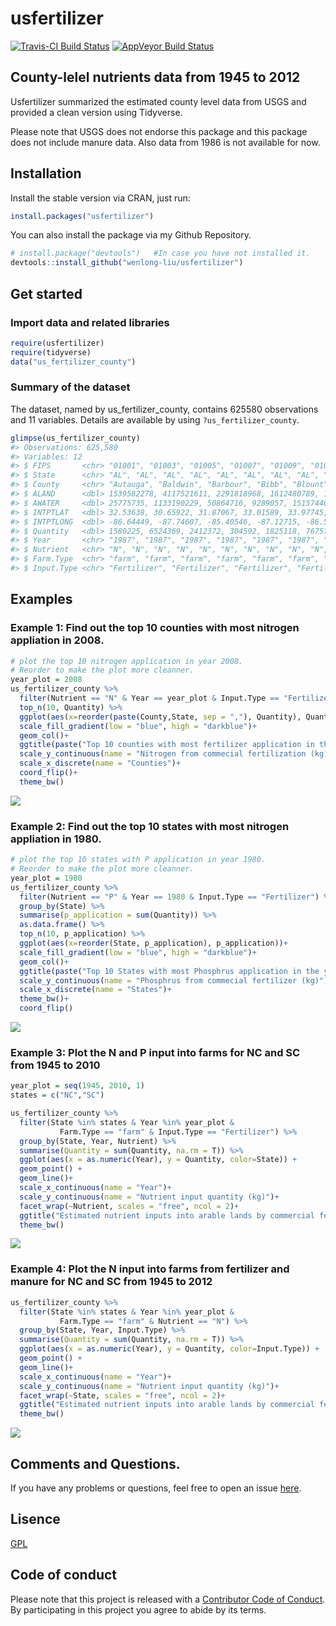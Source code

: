 usfertilizer
================

<!--[![CRAN_Status_Badge](http://www.r-pkg.org/badges/version/usfertilizer)](https://cran.r-project.org/package=usfertilizer)-->
[![Travis-CI Build Status](https://travis-ci.org/wenlong-liu/usfertilizer.svg?branch=master)](https://travis-ci.org/wenlong-liu/usfertilizer) [![AppVeyor Build Status](https://ci.appveyor.com/api/projects/status/github/wenlong-liu/usfertilizer?branch=master&svg=true)](https://ci.appveyor.com/project/wenlong-liu/usfertilizer) <!--[![](https://cranlogs.r-pkg.org/badges/usfertilizer)](https://cran.r-project.org/package=usfertilizer)
[![metacran downloads](http://cranlogs.r-pkg.org/badges/grand-total/usfertilizer?color=ff69b4)](https://cran.r-project.org/package=usfertilizer)-->

County-lelel nutrients data from 1945 to 2012
---------------------------------------------

Usfertilizer summarized the estimated county level data from USGS and provided a clean version using Tidyverse.

Please note that USGS does not endorse this package and this package does not include manure data. Also data from 1986 is not available for now.

Installation
------------

Install the stable version via CRAN, just run:

``` r
install.packages("usfertilizer")
```

You can also install the package via my Github Repository.

``` r
# install.package("devtools")   #In case you have not installed it.
devtools::install_github("wenlong-liu/usfertilizer")
```

Get started
-----------

### Import data and related libraries

``` r
require(usfertilizer)
require(tidyverse)
data("us_fertilizer_county")
```

### Summary of the dataset

The dataset, named by us\_fertilizer\_county, contains 625580 observations and 11 variables. Details are available by using `?us_fertilizer_county`.

``` r
glimpse(us_fertilizer_county)
#> Observations: 625,580
#> Variables: 12
#> $ FIPS       <chr> "01001", "01003", "01005", "01007", "01009", "01011...
#> $ State      <chr> "AL", "AL", "AL", "AL", "AL", "AL", "AL", "AL", "AL...
#> $ County     <chr> "Autauga", "Baldwin", "Barbour", "Bibb", "Blount", ...
#> $ ALAND      <dbl> 1539582278, 4117521611, 2291818968, 1612480789, 166...
#> $ AWATER     <dbl> 25775735, 1133190229, 50864716, 9289057, 15157440, ...
#> $ INTPTLAT   <dbl> 32.53638, 30.65922, 31.87067, 33.01589, 33.97745, 3...
#> $ INTPTLONG  <dbl> -86.64449, -87.74607, -85.40546, -87.12715, -86.567...
#> $ Quantity   <dbl> 1580225, 6524369, 2412372, 304592, 1825118, 767573,...
#> $ Year       <chr> "1987", "1987", "1987", "1987", "1987", "1987", "19...
#> $ Nutrient   <chr> "N", "N", "N", "N", "N", "N", "N", "N", "N", "N", "...
#> $ Farm.Type  <chr> "farm", "farm", "farm", "farm", "farm", "farm", "fa...
#> $ Input.Type <chr> "Fertilizer", "Fertilizer", "Fertilizer", "Fertiliz...
```

Examples
--------

### Example 1: Find out the top 10 counties with most nitrogen appliation in 2008.

``` r
# plot the top 10 nitrogen application in year 2008.
# Reorder to make the plot more cleanner.
year_plot = 2008
us_fertilizer_county %>%
  filter(Nutrient == "N" & Year == year_plot & Input.Type == "Fertilizer" ) %>%
  top_n(10, Quantity) %>%
  ggplot(aes(x=reorder(paste(County,State, sep = ","), Quantity), Quantity, fill = Quantity))+
  scale_fill_gradient(low = "blue", high = "darkblue")+
  geom_col()+
  ggtitle(paste("Top 10 counties with most fertilizer application in the year of", year_plot)) + 
  scale_y_continuous(name = "Nitrogen from commecial fertilization (kg)")+
  scale_x_discrete(name = "Counties")+
  coord_flip()+
  theme_bw()
```

![](readme_files/figure-markdown_github/unnamed-chunk-5-1.png)

### Example 2: Find out the top 10 states with most nitrogen appliation in 1980.

``` r
# plot the top 10 states with P application in year 1980.
# Reorder to make the plot more cleanner.
year_plot = 1980
us_fertilizer_county %>%
  filter(Nutrient == "P" & Year == 1980 & Input.Type == "Fertilizer") %>% 
  group_by(State) %>% 
  summarise(p_application = sum(Quantity)) %>% 
  as.data.frame() %>% 
  top_n(10, p_application) %>%
  ggplot(aes(x=reorder(State, p_application), p_application))+
  scale_fill_gradient(low = "blue", high = "darkblue")+
  geom_col()+
  ggtitle(paste("Top 10 States with most Phosphrus application in the year of", year_plot)) + 
  scale_y_continuous(name = "Phosphrus from commecial fertilizer (kg)")+
  scale_x_discrete(name = "States")+
  theme_bw()+
  coord_flip()
```

![](readme_files/figure-markdown_github/unnamed-chunk-6-1.png)

### Example 3: Plot the N and P input into farms for NC and SC from 1945 to 2010

``` r
year_plot = seq(1945, 2010, 1)
states = c("NC","SC")

us_fertilizer_county %>% 
  filter(State %in% states & Year %in% year_plot &
           Farm.Type == "farm" & Input.Type == "Fertilizer") %>% 
  group_by(State, Year, Nutrient) %>% 
  summarise(Quantity = sum(Quantity, na.rm = T)) %>% 
  ggplot(aes(x = as.numeric(Year), y = Quantity, color=State)) +
  geom_point() +
  geom_line()+
  scale_x_continuous(name = "Year")+
  scale_y_continuous(name = "Nutrient input quantity (kg)")+
  facet_wrap(~Nutrient, scales = "free", ncol = 2)+
  ggtitle("Estimated nutrient inputs into arable lands by commercial fertilizer\nfrom 1945 to 2010 in Carolinas")+
  theme_bw()
```

![](readme_files/figure-markdown_github/unnamed-chunk-7-1.png)

### Example 4: Plot the N input into farms from fertilizer and manure for NC and SC from 1945 to 2012

``` r
us_fertilizer_county %>% 
  filter(State %in% states & Year %in% year_plot &
           Farm.Type == "farm" & Nutrient == "N") %>% 
  group_by(State, Year, Input.Type) %>% 
  summarise(Quantity = sum(Quantity, na.rm = T)) %>% 
  ggplot(aes(x = as.numeric(Year), y = Quantity, color=Input.Type)) +
  geom_point() +
  geom_line()+
  scale_x_continuous(name = "Year")+
  scale_y_continuous(name = "Nutrient input quantity (kg)")+
  facet_wrap(~State, scales = "free", ncol = 2)+
  ggtitle("Estimated nutrient inputs into arable lands by commercial fertilizer and manure\nfrom 1945 to 2012 in Carolinas")+
  theme_bw()
```

![](readme_files/figure-markdown_github/unnamed-chunk-8-1.png)

Comments and Questions.
-----------------------

If you have any problems or questions, feel free to open an issue [here](https://github.com/wenlong-liu/usfertilizer/issues).

Lisence
-------

[GPL](https://github.com/wenlong-liu/usfertilizer/blob/master//lisence.txt)

Code of conduct
---------------

Please note that this project is released with a [Contributor Code of Conduct](https://github.com/wenlong-liu/usfertilizer/blob/master//CONDUCT.md). By participating in this project you agree to abide by its terms.
